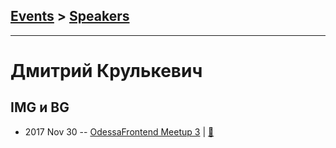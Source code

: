 ## [Events](../README.md) > [Speakers](../speakers.md)
---

# Дмитрий Крулькевич

## IMG и BG
- 2017 Nov 30 -- [OdessaFrontend Meetup 3](https://youtu.be/OPzMWFZkj1Y)  | [:notebook:](https://odessafrontend.github.io/IMGvsBG/)  
